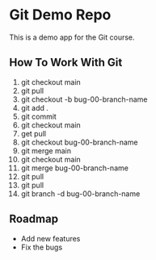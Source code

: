 # Git Demo Repo

This is a demo app for the Git course.

## How To Work With Git

1. git checkout main
2. git pull
3. git checkout -b bug-00-branch-name
4. git add .
5. git commit
6. git checkout main
7. get pull
8. git checkout bug-00-branch-name
9. git merge main
10. git checkout main
11. git merge bug-00-branch-name
12. git pull
13. git pull
14. git branch -d bug-00-branch-name

## Roadmap

- Add new features
- Fix the bugs
